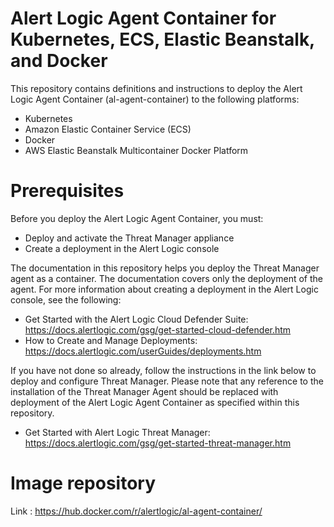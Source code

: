 # Alert Logic Agent Container for Kubernetes, ECS, Elastic Beanstalk, and Docker

This repository contains definitions and instructions to deploy the Alert Logic Agent Container (al-agent-container) to the following platforms:

- Kubernetes
- Amazon Elastic Container Service (ECS)
- Docker
- AWS Elastic Beanstalk Multicontainer Docker Platform

# Prerequisites

Before you deploy the Alert Logic Agent Container, you must:
- Deploy and activate the Threat Manager appliance
- Create a deployment in the Alert Logic console

The documentation in this repository helps you deploy the Threat Manager agent as a container. The documentation covers only the deployment of the agent. For more information about creating a deployment in the Alert Logic console, see the following:

- Get Started with the Alert Logic Cloud Defender Suite: https://docs.alertlogic.com/gsg/get-started-cloud-defender.htm
- How to Create and Manage Deployments: https://docs.alertlogic.com/userGuides/deployments.htm

If you have not done so already, follow the instructions in the link below to deploy and configure Threat Manager. Please note that any reference to the installation of the Threat Manager Agent should be replaced with deployment of the Alert Logic Agent Container as specified within this repository.

- Get Started with Alert Logic Threat Manager: https://docs.alertlogic.com/gsg/get-started-threat-manager.htm

# Image repository

Link : https://hub.docker.com/r/alertlogic/al-agent-container/
